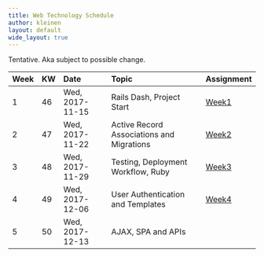 ```yaml
---
title: Web Technology Schedule
author: kleinen
layout: default
wide_layout: true
---
```


Tentative. Aka subject to possible change.

| Week | KW | Date            | Topic                                     | Assignment                      |
|:-----|:---|:----------------|:------------------------------------------|:--------------------------------|
| 1    | 46 | Wed, 2017-11-15 | Rails Dash, Project Start                 | [Week1](../assignments/#week-1) |
| 2    | 47 | Wed, 2017-11-22 | Active Record Associations and Migrations | [Week2](../assignments/#week-2) |
| 3    | 48 | Wed, 2017-11-29 | Testing, Deployment Workflow, Ruby        | [Week3](../assignments/#week-3) |
| 4    | 49 | Wed, 2017-12-06 | User Authentication and Templates         | [Week4](../assignments/#week-4) |
| 5    | 50 | Wed, 2017-12-13 | AJAX, SPA and APIs                        |                                 |
